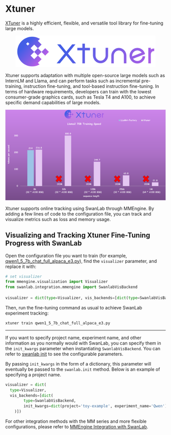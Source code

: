 # Xtuner

[XTuner](https://github.com/InternLM/xtuner) is a highly efficient, flexible, and versatile tool library for fine-tuning large models.

<div align="center">
<img src="/assets/integration-xtuner.png" width=440>
</div>

Xtuner supports adaptation with multiple open-source large models such as InternLM and Llama, and can perform tasks such as incremental pre-training, instruction fine-tuning, and tool-based instruction fine-tuning. In terms of hardware requirements, developers can train with the lowest consumer-grade graphics cards, such as Tesla T4 and A100, to achieve specific demand capabilities of large models.

<div align="center">
<img src="/assets/integration-xtuner-intro.png">
</div>

Xtuner supports online tracking using SwanLab through MMEngine. By adding a few lines of code to the configuration file, you can track and visualize metrics such as loss and memory usage.

## Visualizing and Tracking Xtuner Fine-Tuning Progress with SwanLab

Open the configuration file you want to train (for example, [qwen1_5_7b_chat_full_alpaca_e3.py](https://github.com/InternLM/xtuner/blob/main/xtuner/configs/qwen/qwen1_5/qwen1_5_7b_chat/qwen1_5_7b_chat_full_alpaca_e3.py)), find the `visualizer` parameter, and replace it with:

```python
# set visualizer
from mmengine.visualization import Visualizer
from swanlab.integration.mmengine import SwanlabVisBackend

visualizer = dict(type=Visualizer, vis_backends=[dict(type=SwanlabVisBackend)])
```

Then, run the fine-tuning command as usual to achieve SwanLab experiment tracking:

```bash
xtuner train qwen1_5_7b_chat_full_alpaca_e3.py
```

---

If you want to specify project name, experiment name, and other information as you normally would with SwanLab, you can specify them in the `init_kwargs` parameter when instantiating `SwanlabVisBackend`. You can refer to [swanlab init](https://github.com/SwanHubX/SwanLab/blob/main/swanlab/data/sdk.py#L71) to see the configurable parameters.

By passing `init_kwargs` in the form of a dictionary, this parameter will eventually be passed to the `swanlab.init` method. Below is an example of specifying a project name.

```python (5)
visualizer = dict(
  type=Visualizer,
  vis_backends=[dict(
        type=SwanlabVisBackend,
        init_kwargs=dict(project='toy-example', experiment_name='Qwen'),
    )])
```

For other integration methods with the MM series and more flexible configurations, please refer to [MMEngine Integration with SwanLab](https://docs.swanlab.cn/en/guide_cloud/integration/integration-mmengine.html).